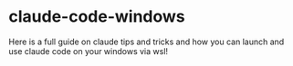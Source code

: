 # claude-code-windows
Here is a full guide on claude tips and tricks and how you can launch and use claude code on your windows via wsl!
